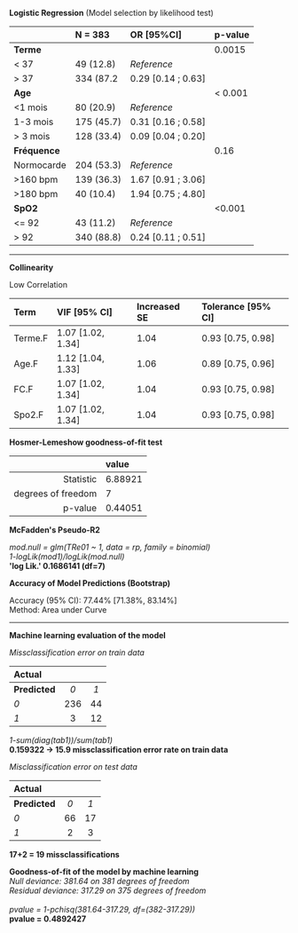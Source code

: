 **Logistic Regression** (Model selection by likelihood test)

|                   | N = 383    | OR [95%CI]    |  p-value     |
| :------------     | :--     |  :--          | :--          |
| **Terme**         |         |               | 0.0015       |
| < 37              | 49 (12.8)  | *Reference*   | |  
| > 37              | 334 (87.2 | 0.29 [0.14 ; 0.63] | |
| **Age**           |          |              | < 0.001          |
| <1 mois     | 80 (20.9) | *Reference* | | 
| 1-3 mois      | 175 (45.7) | 0.31 [0.16 ; 0.58] | | 
| > 3 mois  | 128 (33.4)  | 0.09 [0.04 ; 0.20]   | | 
| **Fréquence** |   |                         | 0.16 |
| Normocarde | 204 (53.3) | *Reference* | |
| >160 bpm | 139 (36.3) | 1.67 [0.91 ; 3.06] | |
| >180 bpm | 40 (10.4) | 1.94 [0.75 ; 4.80] | |
| **SpO2** |        |        |    <0.001 |
| <= 92  | 43 (11.2) | *Reference* | |
| > 92   | 340 (88.8) | 0.24 [0.11 ; 0.51] | |

----

**Collinearity**

Low Correlation

|    Term | VIF   [95% CI] | Increased SE |Tolerance [95% CI] |
| :-      | :-              | :-          | :-              |
| Terme.F | 1.07 [1.02, 1.34]  |  1.04     | 0.93     [0.75, 0.98] |
|   Age.F | 1.12 [1.04, 1.33]     |    1.06    |  0.89     [0.75, 0.96] |
|    FC.F | 1.07 [1.02, 1.34]      |   1.04    |  0.93     [0.75, 0.98] |
|  Spo2.F | 1.07 [1.02, 1.34]      |   1.04    |  0.93     [0.75, 0.98] |


**Hosmer-Lemeshow goodness-of-fit test**

| | value |
| -: | :- |
| Statistic | 6.88921 |
| degrees of freedom | 7 |
| p-value | 0.44051 |


**McFadden's Pseudo-R2**

_mod.null = glm(TRe01 ~ 1, data = rp, family = binomial)_ \
_1-logLik(mod1)/logLik(mod.null)_ \
**'log Lik.' 0.1686141 (df=7)**


**Accuracy of Model Predictions (Bootstrap)**

Accuracy (95% CI): 77.44% [71.38%, 83.14%] \
Method: Area under Curve

---

**Machine learning evaluation of the model**

*Missclassification error on train data*

| **Actual** | | |
| :- | :--: | :--: |
| **Predicted** |  _0_  | _1_ |
| _0_ | 236 | 44 |
| _1_  | 3  |12 |

_1-sum(diag(tab1))/sum(tab1)_ \
**0.159322 -> 15.9 missclassification error rate on train data**

*Misclassification error on test data*

| **Actual** | | |
| :- | :--: | :--: |
| **Predicted** |  _0_ | _1_ |
| _0_ | 66 | 17 |
| _1_ | 2 | 3 |

**17+2 = 19 missclassifications**

**Goodness-of-fit of the model by machine learning** \
_Null deviance: 381.64  on 381  degrees of freedom_ \
_Residual deviance: 317.29  on 375  degrees of freedom_ \
\
_pvalue = 1-pchisq(381.64-317.29, df=(382-317.29))_ \
**pvalue = 0.4892427**
